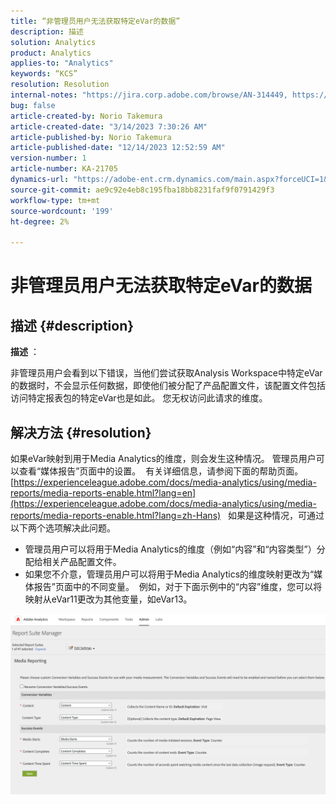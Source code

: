 ```yaml
---
title: “非管理员用户无法获取特定eVar的数据”
description: 描述
solution: Analytics
product: Analytics
applies-to: "Analytics"
keywords: “KCS”
resolution: Resolution
internal-notes: "https://jira.corp.adobe.com/browse/AN-314449, https://jira.corp.adobe.com/browse/AN-288651"
bug: false
article-created-by: Norio Takemura
article-created-date: "3/14/2023 7:30:26 AM"
article-published-by: Norio Takemura
article-published-date: "12/14/2023 12:52:59 AM"
version-number: 1
article-number: KA-21705
dynamics-url: "https://adobe-ent.crm.dynamics.com/main.aspx?forceUCI=1&pagetype=entityrecord&etn=knowledgearticle&id=caa78e11-3ac2-ed11-83ff-6045bd006295"
source-git-commit: ae9c92e4eb8c195fba18bb8231faf9f0791429f3
workflow-type: tm+mt
source-wordcount: '199'
ht-degree: 2%

---
```


# 非管理员用户无法获取特定eVar的数据

## 描述 {#description}


<b>描述</b> ：

非管理员用户会看到以下错误，当他们尝试获取Analysis Workspace中特定eVar的数据时，不会显示任何数据，即使他们被分配了产品配置文件，该配置文件包括访问特定报表包的特定eVar也是如此。
您无权访问此请求的维度。


## 解决方法 {#resolution}


如果eVar映射到用于Media Analytics的维度，则会发生这种情况。
管理员用户可以查看“媒体报告”页面中的设置。  有关详细信息，请参阅下面的帮助页面。
[https://experienceleague.adobe.com/docs/media-analytics/using/media-reports/media-reports-enable.html?lang=en](https://experienceleague.adobe.com/docs/media-analytics/using/media-reports/media-reports-enable.html?lang=zh-Hans)
 
如果是这种情况，可通过以下两个选项解决此问题。

- 管理员用户可以将用于Media Analytics的维度（例如“内容”和“内容类型”）分配给相关产品配置文件。
- 如果您不介意，管理员用户可以将用于Media Analytics的维度映射更改为“媒体报告”页面中的不同变量。  例如，对于下面示例中的“内容”维度，您可以将映射从eVar11更改为其他变量，如eVar13。


![](assets/c3c48629-06e0-ed11-a7c7-6045bd006e5a.png)
